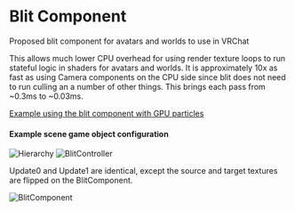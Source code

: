 # Blit Component
Proposed blit component for avatars and worlds to use in VRChat

This allows much lower CPU overhead for using render texture loops to run stateful logic in shaders for avatars and worlds. It is approximately 10x as fast as using Camera components on the CPU side since blit does not need to run culling an a number of other things. This brings each pass from ~0.3ms to ~0.03ms. 

[Example using the blit component with GPU particles](https://i.imgur.com/Io85hNc.gifv)

#### Example scene game object configuration
![Hierarchy](https://i.imgur.com/c9L13eX.png)
![BlitController](https://i.imgur.com/kXOe7zw.png)

Update0 and Update1 are identical, except the source and target textures are flipped on the BlitComponent.

![BlitComponent](https://i.imgur.com/6KwpziB.png)
